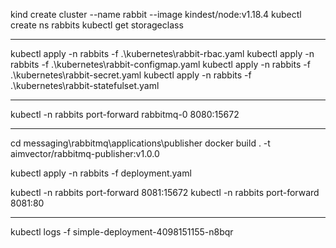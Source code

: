 kind create cluster --name rabbit --image kindest/node:v1.18.4
kubectl create ns rabbits
kubectl get storageclass


---

kubectl apply -n rabbits -f .\kubernetes\rabbit-rbac.yaml
kubectl apply -n rabbits -f .\kubernetes\rabbit-configmap.yaml
kubectl apply -n rabbits -f .\kubernetes\rabbit-secret.yaml
kubectl apply -n rabbits -f .\kubernetes\rabbit-statefulset.yaml

---

kubectl -n rabbits port-forward rabbitmq-0 8080:15672

---

cd messaging\rabbitmq\applications\publisher
docker build . -t aimvector/rabbitmq-publisher:v1.0.0

kubectl apply -n rabbits -f deployment.yaml

kubectl -n rabbits port-forward <name> 8081:15672
kubectl -n rabbits port-forward  8081:80

---



kubectl logs -f simple-deployment-4098151155-n8bqr